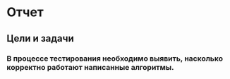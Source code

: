# Отчет
## Цели и задачи
### В процессе тестирования необходимо выявить, насколько корректно работают написанные алгоритмы.
